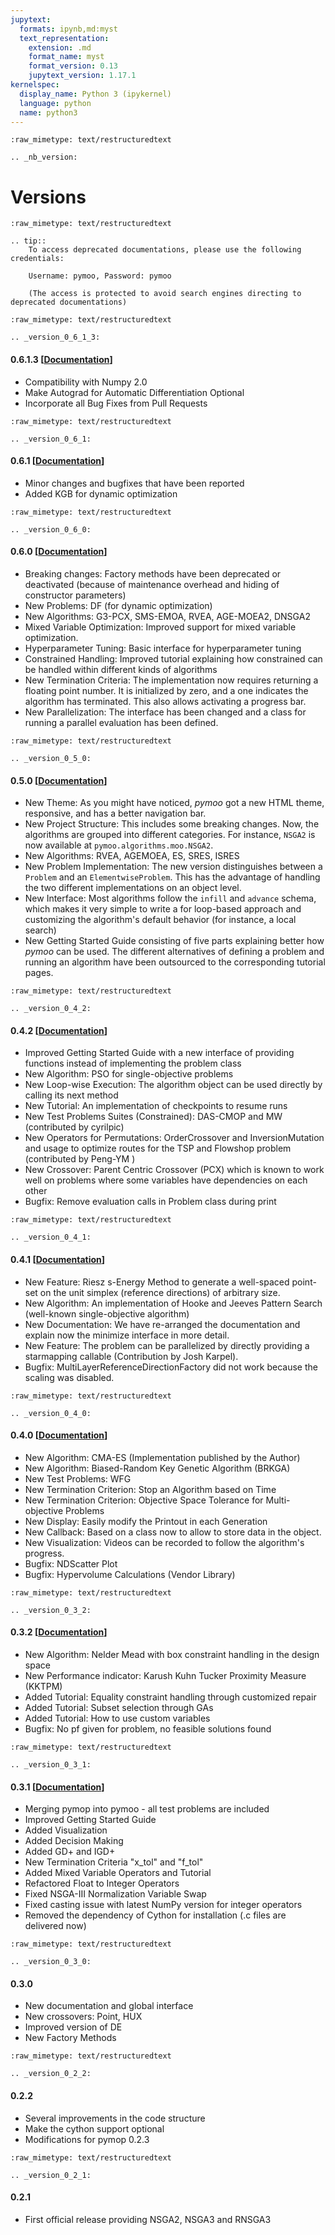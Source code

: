 ```yaml
---
jupytext:
  formats: ipynb,md:myst
  text_representation:
    extension: .md
    format_name: myst
    format_version: 0.13
    jupytext_version: 1.17.1
kernelspec:
  display_name: Python 3 (ipykernel)
  language: python
  name: python3
---
```


```{raw-cell}
:raw_mimetype: text/restructuredtext

.. _nb_version:
```

# Versions

```{raw-cell}
:raw_mimetype: text/restructuredtext

.. tip::
    To access deprecated documentations, please use the following credentials:

    Username: pymoo, Password: pymoo

    (The access is protected to avoid search engines directing to deprecated documentations)
```

```{raw-cell}
:raw_mimetype: text/restructuredtext

.. _version_0_6_1_3:
```

#### 0.6.1.3 [[Documentation](http://archive.pymoo.org/0.6.1.3/)]

- Compatibility with Numpy 2.0
- Make Autograd for Automatic Differentiation Optional
- Incorporate all Bug Fixes from Pull Requests

```{raw-cell}
:raw_mimetype: text/restructuredtext

.. _version_0_6_1:
```

#### 0.6.1 [[Documentation](http://archive.pymoo.org/0.6.1/)]

- Minor changes and bugfixes that have been reported
- Added KGB for dynamic optimization

```{raw-cell}
:raw_mimetype: text/restructuredtext

.. _version_0_6_0:
```

#### 0.6.0 [[Documentation](http://archive.pymoo.org/0.6.0/)]

- Breaking changes: Factory methods have been deprecated or deactivated (because of maintenance overhead and hiding of constructor parameters)
- New Problems: DF (for dynamic optimization)
- New Algorithms: G3-PCX, SMS-EMOA, RVEA, AGE-MOEA2, DNSGA2
- Mixed Variable Optimization: Improved support for mixed variable optimization.
- Hyperparameter Tuning: Basic interface for hyperparameter tuning
- Constrained Handling: Improved tutorial explaining how constrained can be handled within different kinds of algorithms
- New Termination Criteria: The implementation now requires returning a floating point number. It is initialized by zero, and a one indicates the algorithm has terminated. This also allows activating a progress bar.
- New Parallelization: The interface has been changed and a class for running a parallel evaluation has been defined.

```{raw-cell}
:raw_mimetype: text/restructuredtext

.. _version_0_5_0:
```

#### 0.5.0 [[Documentation](http://archive.pymoo.org/0.5.0/)]

- New Theme: As you might have noticed, *pymoo* got a new HTML theme, responsive, and has a better navigation bar.
- New Project Structure: This includes some breaking changes. Now, the algorithms are grouped into different categories. For instance, `NSGA2` is now available at `pymoo.algorithms.moo.NSGA2`. 
- New Algorithms: RVEA, AGEMOEA, ES, SRES, ISRES
- New Problem Implementation: The new version distinguishes between a `Problem` and an `ElementwiseProblem`. This has the advantage of handling the two different implementations on an object level.
- New Interface: Most algorithms follow the `infill` and `advance` schema, which makes it very simple to write a for loop-based approach and customizing the algorithm's default behavior (for instance, a local search)
- New Getting Started Guide consisting of five parts explaining better how *pymoo* can be used. The different alternatives of defining a problem and running an algorithm have been outsourced to the corresponding tutorial pages.

```{raw-cell}
:raw_mimetype: text/restructuredtext

.. _version_0_4_2:
```

#### 0.4.2 [[Documentation](http://archive.pymoo.org/0.4.2/)]

- Improved Getting Started Guide with a new interface of providing functions instead of implementing the problem class
- New Algorithm: PSO for single-objective problems
- New Loop-wise Execution: The algorithm object can be used directly by calling its next method
- New Tutorial: An implementation of checkpoints to resume runs
- New Test Problems Suites (Constrained): DAS-CMOP and MW (contributed by cyrilpic)
- New Operators for Permutations: OrderCrossover and InversionMutation and usage to optimize routes for the TSP and Flowshop problem (contributed by Peng-YM )
- New Crossover: Parent Centric Crossover (PCX) which is known to work well on problems where some variables have dependencies on each other
- Bugfix: Remove evaluation calls in Problem class during print

```{raw-cell}
:raw_mimetype: text/restructuredtext

.. _version_0_4_1:
```

#### 0.4.1 [[Documentation](http://archive.pymoo.org/0.4.1/)]

- New Feature: Riesz s-Energy Method to generate a well-spaced point-set on the unit simplex (reference directions) of arbitrary size.
- New Algorithm: An implementation of Hooke and Jeeves Pattern Search (well-known single-objective algorithm)
- New Documentation: We have re-arranged the documentation and explain now the minimize interface in more detail.
- New Feature: The problem can be parallelized by directly providing a starmapping callable (Contribution by Josh Karpel).
- Bugfix: MultiLayerReferenceDirectionFactory did not work because the scaling was disabled.

```{raw-cell}
:raw_mimetype: text/restructuredtext

.. _version_0_4_0:
```

#### 0.4.0 [[Documentation](http://archive.pymoo.org/0.4.0/)]

  - New Algorithm: CMA-ES (Implementation published by the Author)
  - New Algorithm: Biased-Random Key Genetic Algorithm (BRKGA)
  - New Test Problems: WFG
  - New Termination Criterion: Stop an Algorithm based on Time
  - New Termination Criterion: Objective Space Tolerance for Multi-objective Problems
  - New Display: Easily modify the Printout in each Generation
  - New Callback: Based on a class now to allow to store data in the object.
  - New Visualization: Videos can be recorded to follow the algorithm's progress.
  - Bugfix: NDScatter Plot
  - Bugfix: Hypervolume Calculations (Vendor Library)

```{raw-cell}
:raw_mimetype: text/restructuredtext

.. _version_0_3_2:
```

#### 0.3.2 [[Documentation](http://archive.pymoo.org/0.3.2/)]

  - New Algorithm: Nelder Mead with box constraint handling in the design space
  - New Performance indicator: Karush Kuhn Tucker Proximity Measure (KKTPM)
  - Added Tutorial: Equality constraint handling through customized repair
  - Added Tutorial: Subset selection through GAs
  - Added Tutorial: How to use custom variables 
  - Bugfix: No pf given for problem, no feasible solutions found

```{raw-cell}
:raw_mimetype: text/restructuredtext

.. _version_0_3_1:
```

#### 0.3.1 [[Documentation](http://archive.pymoo.org/0.3.1/)]

  - Merging pymop into pymoo - all test problems are included
  - Improved Getting Started Guide
  - Added Visualization
  - Added Decision Making
  - Added GD+ and IGD+
  - New Termination Criteria "x_tol" and "f_tol"
  - Added Mixed Variable Operators and Tutorial
  - Refactored Float to Integer Operators
  - Fixed NSGA-III Normalization Variable Swap
  - Fixed casting issue with latest NumPy version for integer operators
  - Removed the dependency of Cython for installation (.c files are delivered now)

```{raw-cell}
:raw_mimetype: text/restructuredtext

.. _version_0_3_0:
```

#### 0.3.0

  - New documentation and global interface
  - New crossovers: Point, HUX
  - Improved version of DE
  - New Factory Methods

```{raw-cell}
:raw_mimetype: text/restructuredtext

.. _version_0_2_2:
```

#### 0.2.2

  - Several improvements in the code structure
  - Make the cython support optional
  - Modifications for pymop 0.2.3

```{raw-cell}
:raw_mimetype: text/restructuredtext

.. _version_0_2_1:
```

#### 0.2.1

  - First official release providing NSGA2, NSGA3 and RNSGA3
